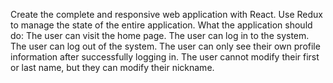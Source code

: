Create the complete and responsive web application with React.
Use Redux to manage the state of the entire application.
What the application should do: The user can visit the home page.
The user can log in to the system.
The user can log out of the system.
The user can only see their own profile information after successfully logging in.
The user cannot modify their first or last name, but they can modify their nickname.
